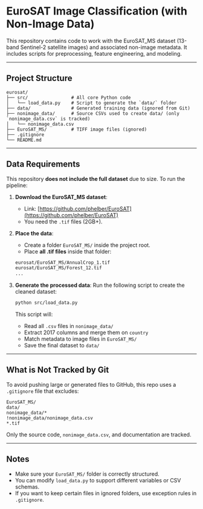 # EuroSAT Image Classification (with Non-Image Data)

This repository contains code to work with the EuroSAT_MS dataset (13-band Sentinel-2 satellite images) and associated non-image metadata. It includes scripts for preprocessing, feature engineering, and modeling.

---

## Project Structure

```
eurosat/
├── src/                # All core Python code
│   └── load_data.py    # Script to generate the `data/` folder
├── data/               # Generated training data (ignored from Git)
├── nonimage_data/      # Source CSVs used to create data/ (only `nonimage_data.csv` is tracked)
│   └── nonimage_data.csv
├── EuroSAT_MS/         # TIFF image files (ignored)
├── .gitignore
└── README.md
```

---

## Data Requirements

This repository **does not include the full dataset** due to size. To run the pipeline:

1. **Download the EuroSAT_MS dataset**:
   - Link: [https://github.com/phelber/EuroSAT](https://github.com/phelber/EuroSAT)
   - You need the `.tif` files (2GB+).

2. **Place the data**:
   - Create a folder `EuroSAT_MS/` inside the project root.
   - Place **all .tif files** inside that folder:

   ```bash
   eurosat/EuroSAT_MS/AnnualCrop_1.tif
   eurosat/EuroSAT_MS/Forest_12.tif
   ...
   ```

3. **Generate the processed data**:
   Run the following script to create the cleaned dataset:

   ```bash
   python src/load_data.py
   ```

   This script will:
   - Read all `.csv` files in `nonimage_data/`
   - Extract 2017 columns and merge them on `country`
   - Match metadata to image files in `EuroSAT_MS/`
   - Save the final dataset to `data/`

---

## What is Not Tracked by Git

To avoid pushing large or generated files to GitHub, this repo uses a `.gitignore` file that excludes:

```gitignore
EuroSAT_MS/
data/
nonimage_data/*
!nonimage_data/nonimage_data.csv
*.tif
```

Only the source code, `nonimage_data.csv`, and documentation are tracked.

---

## Notes

- Make sure your `EuroSAT_MS/` folder is correctly structured.
- You can modify `load_data.py` to support different variables or CSV schemas.
- If you want to keep certain files in ignored folders, use exception rules in `.gitignore`.

